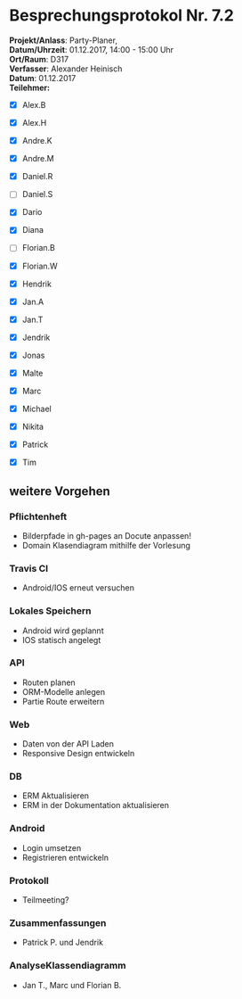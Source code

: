# Besprechungsprotokol Nr. 7.2

**Projekt/Anlass**: Party-Planer,  
**Datum/Uhrzeit**: 01.12.2017, 14:00 - 15:00 Uhr  
**Ort/Raum**: D317  
**Verfasser**: Alexander Heinisch  
**Datum**: 01.12.2017  
**Teilehmer:**

- [x] Alex.B
- [x] Alex.H
- [x] Andre.K
- [x] Andre.M
- [x] Daniel.R
- [ ] Daniel.S
- [x] Dario
- [x] Diana
- [ ] Florian.B
- [x] Florian.W
- [x] Hendrik
- [x] Jan.A
- [x] Jan.T
- [x] Jendrik
- [x] Jonas
- [x] Malte
- [x] Marc
- [x] Michael
- [x] Nikita
- [x] Patrick
- [x] Tim


## weitere Vorgehen

### Pflichtenheft

- Bilderpfade in gh-pages an Docute anpassen!
- Domain Klasendiagram mithilfe der Vorlesung

### Travis CI

- Android/IOS erneut versuchen

### Lokales Speichern

- Android wird geplannt
- IOS statisch angelegt

### API

- Routen planen
- ORM-Modelle anlegen
- Partie Route erweitern

### Web

- Daten von der API Laden
- Responsive Design entwickeln

### DB

- ERM Aktualisieren 
- ERM in der Dokumentation aktualisieren

### Android

- Login umsetzen
- Registrieren entwickeln

### Protokoll

- Teilmeeting?

### Zusammenfassungen

- Patrick P. und Jendrik

### AnalyseKlassendiagramm

- Jan T., Marc und Florian B.
